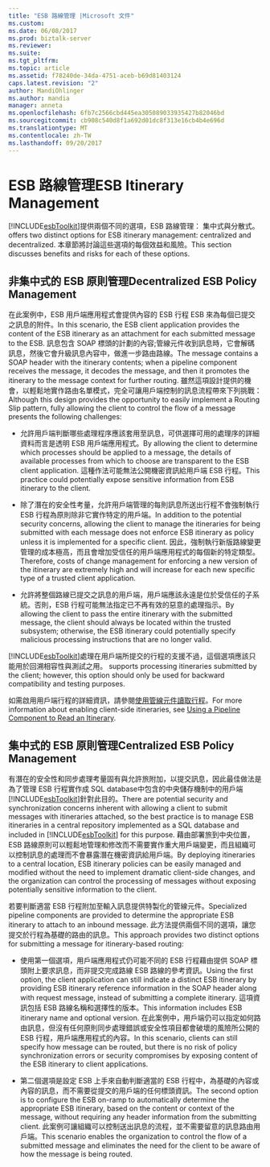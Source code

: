 ```yaml
---
title: "ESB 路線管理 |Microsoft 文件"
ms.custom: 
ms.date: 06/08/2017
ms.prod: biztalk-server
ms.reviewer: 
ms.suite: 
ms.tgt_pltfrm: 
ms.topic: article
ms.assetid: f78240de-34da-4751-aceb-b69d81403124
caps.latest.revision: "2"
author: MandiOhlinger
ms.author: mandia
manager: anneta
ms.openlocfilehash: 6fb7c2566cbd445ea305089033935427b82046bd
ms.sourcegitcommit: cb908c540d8f1a692d01dc8f313e16cb4b4e696d
ms.translationtype: MT
ms.contentlocale: zh-TW
ms.lasthandoff: 09/20/2017
---
```

# <a name="esb-itinerary-management"></a><span data-ttu-id="49065-102">ESB 路線管理</span><span class="sxs-lookup"><span data-stu-id="49065-102">ESB Itinerary Management</span></span>
[!INCLUDE[esbToolkit](../includes/esbtoolkit-md.md)]<span data-ttu-id="49065-103">提供兩個不同的選項，ESB 路線管理： 集中式與分散式。</span><span class="sxs-lookup"><span data-stu-id="49065-103"> offers two distinct options for ESB itinerary management: centralized and decentralized.</span></span> <span data-ttu-id="49065-104">本章節將討論這些選項的每個效益和風險。</span><span class="sxs-lookup"><span data-stu-id="49065-104">This section discusses benefits and risks for each of these options.</span></span>  
  
## <a name="decentralized-esb-policy-management"></a><span data-ttu-id="49065-105">非集中式的 ESB 原則管理</span><span class="sxs-lookup"><span data-stu-id="49065-105">Decentralized ESB Policy Management</span></span>  
 <span data-ttu-id="49065-106">在此案例中，ESB 用戶端應用程式會提供內容的 ESB 行程 ESB 來為每個已提交之訊息的附件。</span><span class="sxs-lookup"><span data-stu-id="49065-106">In this scenario, the ESB client application provides the content of the ESB itinerary as an attachment for each submitted message to the ESB.</span></span> <span data-ttu-id="49065-107">訊息包含 SOAP 標頭的計劃的內容;管線元件收到訊息時，它會解碼訊息，然後它會升級訊息內容中，做進一步路由路線。</span><span class="sxs-lookup"><span data-stu-id="49065-107">The message contains a SOAP header with the itinerary contents; when a pipeline component receives the message, it decodes the message, and then it promotes the itinerary to the message context for further routing.</span></span> <span data-ttu-id="49065-108">雖然這項設計提供的機會，以輕鬆地實作路由名單模式，完全可讓用戶端控制的訊息流程帶來下列挑戰：</span><span class="sxs-lookup"><span data-stu-id="49065-108">Although this design provides the opportunity to easily implement a Routing Slip pattern, fully allowing the client to control the flow of a message presents the following challenges:</span></span>  
  
-   <span data-ttu-id="49065-109">允許用戶端判斷哪些處理程序應該套用至訊息，可供選擇可用的處理序的詳細資料而言是透明 ESB 用戶端應用程式。</span><span class="sxs-lookup"><span data-stu-id="49065-109">By allowing the client to determine which processes should be applied to a message, the details of available processes from which to choose are transparent to the ESB client application.</span></span> <span data-ttu-id="49065-110">這種作法可能無法公開機密資訊給用戶端 ESB 行程。</span><span class="sxs-lookup"><span data-stu-id="49065-110">This practice could potentially expose sensitive information from ESB itinerary to the client.</span></span>  
  
-   <span data-ttu-id="49065-111">除了潛在的安全性考量，允許用戶端管理的每則訊息所送出行程不會強制執行 ESB 行程為原則除非它實作特定的用戶端。</span><span class="sxs-lookup"><span data-stu-id="49065-111">In addition to the potential security concerns, allowing the client to manage the itineraries for being submitted with each message does not enforce ESB itinerary as policy unless it is implemented for a specific client.</span></span> <span data-ttu-id="49065-112">因此，強制執行新版路線變更管理的成本極高，而且會增加受信任的用戶端應用程式的每個新的特定類型。</span><span class="sxs-lookup"><span data-stu-id="49065-112">Therefore, costs of change management for enforcing a new version of the itinerary are extremely high and will increase for each new specific type of a trusted client application.</span></span>  
  
-   <span data-ttu-id="49065-113">允許將整個路線已提交之訊息的用戶端，用戶端應該永遠是位於受信任的子系統。否則，ESB 行程可能無法指定已不再有效的惡意的處理指示。</span><span class="sxs-lookup"><span data-stu-id="49065-113">By allowing the client to pass the entire itinerary with the submitted message, the client should always be located within the trusted subsystem; otherwise, the ESB itinerary could potentially specify malicious processing instructions that are no longer valid.</span></span>  
  
 [!INCLUDE[esbToolkit](../includes/esbtoolkit-md.md)]<span data-ttu-id="49065-114">處理在用戶端所提交的行程的支援不過，這個選項應該只能用於回溯相容性與測試之用。</span><span class="sxs-lookup"><span data-stu-id="49065-114"> supports processing itineraries submitted by the client; however, this option should only be used for backward compatibility and testing purposes.</span></span>  
  
 <span data-ttu-id="49065-115">如需啟用用戶端行程的詳細資訊，請參閱[使用管線元件讀取行程](../esb-toolkit/using-a-pipeline-component-to-read-an-itinerary.md)。</span><span class="sxs-lookup"><span data-stu-id="49065-115">For more information about enabling client-side itineraries, see [Using a Pipeline Component to Read an Itinerary](../esb-toolkit/using-a-pipeline-component-to-read-an-itinerary.md).</span></span>  
  
## <a name="centralized-esb-policy-management"></a><span data-ttu-id="49065-116">集中式的 ESB 原則管理</span><span class="sxs-lookup"><span data-stu-id="49065-116">Centralized ESB Policy Management</span></span>  
 <span data-ttu-id="49065-117">有潛在的安全性和同步處理考量固有與允許旅附加，以提交訊息，因此最佳做法是為了管理 ESB 行程實作成 SQL database中包含的中央儲存機制中的用戶端[!INCLUDE[esbToolkit](../includes/esbtoolkit-md.md)]針對此目的。</span><span class="sxs-lookup"><span data-stu-id="49065-117">There are potential security and synchronization concerns inherent with allowing a client to submit messages with itineraries attached, so the best practice is to manage ESB itineraries in a central repository implemented as a SQL database and included in [!INCLUDE[esbToolkit](../includes/esbtoolkit-md.md)] for this purpose.</span></span> <span data-ttu-id="49065-118">藉由部署旅到中央位置，ESB 路線原則可以輕鬆地管理和修改而不需要實作重大用戶端變更，而且組織可以控制訊息的處理而不會暴露潛在機密資訊給用戶端。</span><span class="sxs-lookup"><span data-stu-id="49065-118">By deploying itineraries to a central location, ESB itinerary policies can be easily managed and modified without the need to implement dramatic client-side changes, and the organization can control the processing of messages without exposing potentially sensitive information to the client.</span></span>  
  
 <span data-ttu-id="49065-119">若要判斷適當 ESB 行程附加至輸入訊息提供特製化的管線元件。</span><span class="sxs-lookup"><span data-stu-id="49065-119">Specialized pipeline components are provided to determine the appropriate ESB itinerary to attach to an inbound message.</span></span> <span data-ttu-id="49065-120">此方法提供兩個不同的選項，讓您提交於行程為基礎的路由的訊息。</span><span class="sxs-lookup"><span data-stu-id="49065-120">This approach provides two distinct options for submitting a message for itinerary-based routing:</span></span>  
  
-   <span data-ttu-id="49065-121">使用第一個選項，用戶端應用程式仍可能不同的 ESB 行程藉由提供 SOAP 標頭附上要求訊息，而非提交完成路線 ESB 路線的參考資訊。</span><span class="sxs-lookup"><span data-stu-id="49065-121">Using the first option, the client application can still indicate a distinct ESB itinerary by providing ESB itinerary reference information in the SOAP header along with request message, instead of submitting a complete itinerary.</span></span> <span data-ttu-id="49065-122">這項資訊包括 ESB 路線名稱和選擇性的版本。</span><span class="sxs-lookup"><span data-stu-id="49065-122">This information includes ESB itinerary name and optional version.</span></span> <span data-ttu-id="49065-123">在此案例中，用戶端仍可以指定如何路由訊息，但沒有任何原則同步處理錯誤或安全性項目都會破壞的風險所公開的 ESB 行程，用戶端應用程式的內容。</span><span class="sxs-lookup"><span data-stu-id="49065-123">In this scenario, clients can still specify how message can be routed, but there is no risk of policy synchronization errors or security compromises by exposing content of the ESB itinerary to client applications.</span></span>  
  
-   <span data-ttu-id="49065-124">第二個選項是設定 ESB 上手來自動判斷適當的 ESB 行程中，為基礎的內容或內容的訊息，而不需要從提交的用戶端的任何標頭資訊。</span><span class="sxs-lookup"><span data-stu-id="49065-124">The second option is to configure the ESB on-ramp to automatically determine the appropriate ESB itinerary, based on the content or context of the message, without requiring any header information from the submitting client.</span></span> <span data-ttu-id="49065-125">此案例可讓組織可以控制送出訊息的流程，並不需要留意的訊息路由用戶端。</span><span class="sxs-lookup"><span data-stu-id="49065-125">This scenario enables the organization to control the flow of a submitted message and eliminates the need for the client to be aware of how the message is being routed.</span></span>